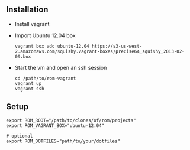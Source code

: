 ## Installation

- Install vagrant

- Import Ubuntu 12.04 box

  ```
  vagrant box add ubuntu-12.04 https://s3-us-west-2.amazonaws.com/squishy.vagrant-boxes/precise64_squishy_2013-02-09.box
  ```

- Start the vm and open an ssh session

  ```
  cd /path/to/rom-vagrant
  vagrant up
  vagrant ssh
  ```

## Setup

```
export ROM_ROOT="/path/to/clones/of/rom/projects"
export ROM_VAGRANT_BOX="ubuntu-12.04"

# optional
export ROM_DOTFILES="path/to/your/dotfiles"
```
